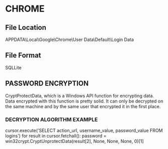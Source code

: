 

# CHROME 

## File Location 
APPDATA\\Local\\Google\\Chrome\\User Data\\Default\\Login Data


## File Format 
SQLLite 

## PASSWORD ENCRYPTION 
CryptProtectData, which is a Windows API function for encrypting data. Data encrypted with this function is pretty solid. It can only be decrypted on the same machine and by the same user that encrypted it in the first place.

### DECRYPTION ALGORITHM EXAMPLE 

cursor.execute('SELECT action_url, username_value, password_value FROM logins')
for result in cursor.fetchall():
    password = win32crypt.CryptUnprotectData(result[2], None, None, None, 0)[1]


 
